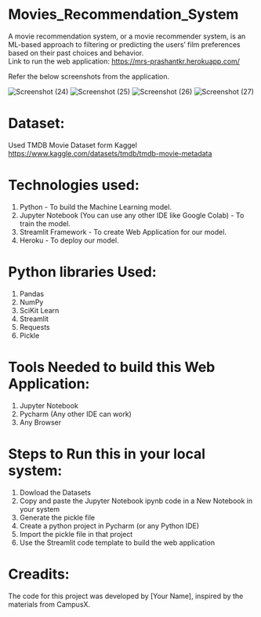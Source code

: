 # Movies_Recommendation_System
A movie recommendation system, or a movie recommender system, is an ML-based approach to filtering or predicting the users’ film preferences based on their past choices and behavior.  
Link to run the web application: https://mrs-prashantkr.herokuapp.com/

Refer the below screenshots from the application.

![Screenshot (24)](https://user-images.githubusercontent.com/67437394/187527745-acf97bae-740a-4b31-b177-6d5563e5b2f2.png)
![Screenshot (25)](https://user-images.githubusercontent.com/67437394/187527763-3b6c42ee-82cb-465a-a9a5-12f97b7d4ffb.png)
![Screenshot (26)](https://user-images.githubusercontent.com/67437394/187527770-863baa76-4b5d-4a23-8ac5-cdcf7756a028.png)
![Screenshot (27)](https://user-images.githubusercontent.com/67437394/187527777-1870e425-47bd-4739-9877-f098993d3eb5.png)

# Dataset:
Used TMDB Movie Dataset form Kaggel https://www.kaggle.com/datasets/tmdb/tmdb-movie-metadata

# Technologies used:
1. Python - To build the Machine Learning model.
2. Jupyter Notebook (You can use any other IDE like Google Colab) - To train the model.
3. Streamlit Framework - To create Web Application for our model.
4. Heroku - To deploy our model.

# Python libraries Used:
1. Pandas
2. NumPy
3. SciKit Learn
4. Streamlit
5. Requests
6. Pickle

# Tools Needed to build this Web Application:
1. Jupyter Notebook
2. Pycharm (Any other IDE can work)
3. Any Browser

# Steps to Run this in your local system:
1. Dowload the Datasets
2. Copy and paste the Jupyter Notebook ipynb code in a New Notebook in your system
3. Generate the pickle file
4. Create a python project in Pycharm (or any Python IDE)
5. Import the pickle file in that project
6. Use the Streamlit code template to build the web application

# Creadits:
The code for this project was developed by [Your Name], inspired by the materials from CampusX.
